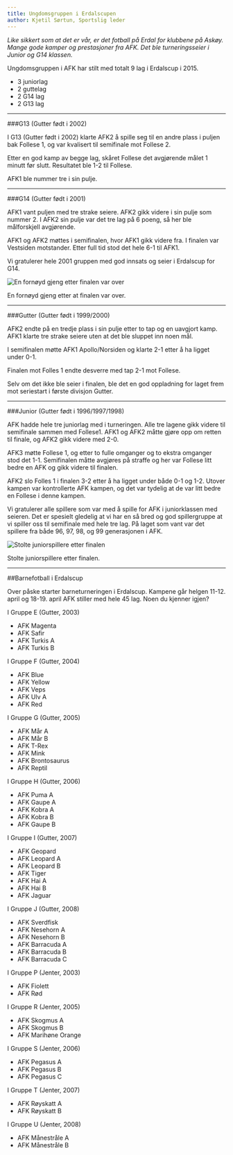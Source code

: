 ```yaml
---
title: Ungdomsgruppen i Erdalscupen
author: Kjetil Sørtun, Sportslig leder
---
```


*Like sikkert som at det er vår, er det fotball på Erdal for klubbene på Askøy. Mange gode kamper og prestasjoner fra AFK. Det ble turneringsseier i Junior og G14 klassen.*

Ungdomsgruppen i AFK har stilt med totalt 9 lag i Erdalscup i 2015. 

* 3 juniorlag
* 2 guttelag
* 2 G14 lag
* 2 G13 lag

---

###G13 (Gutter født i 2002)

I G13 (Gutter født i 2002) klarte AFK2 å spille seg til en andre plass i puljen bak Follese 1, og var kvalisert til semifinale mot Follese 2. 

Etter en god kamp av begge lag, skåret Follese det avgjørende målet 1 minutt før slutt. Resultatet ble 1-2 til Follese. 

AFK1 ble nummer tre i sin pulje.

---

###G14 (Gutter født i 2001)

AFK1 vant puljen med tre strake seiere. AFK2 gikk videre i sin pulje som nummer 2. I AFK2 sin pulje var det tre lag på 6 poeng, så her ble målforskjell avgjørende.

AFK1 og AFK2 møttes i semifinalen, hvor AFK1 gikk videre fra. I finalen var Vestsiden motstander. Etter full tid stod det hele 6-1 til AFK1.

Vi gratulerer hele 2001 gruppen med god innsats og seier i Erdalscup for G14. 

![En fornøyd gjeng etter finalen var over](http://www.askoyfk.no/images/20150325_G14_VinnereErdalsCup.jpg)

En fornøyd gjeng etter at finalen var over.

---

###Gutter (Gutter født i 1999/2000)

AFK2 endte på en tredje plass i sin pulje etter to tap og en uavgjort kamp. AFK1 klarte tre strake seiere uten at det ble sluppet inn noen mål. 

I semifinalen møtte AFK1 Apollo/Norsiden og klarte 2-1 etter å ha ligget under 0-1. 

Finalen mot Folles 1 endte desverre med tap 2-1 mot Follese. 

Selv om det ikke ble seier i finalen, ble det en god oppladning for laget frem mot seriestart i første divisjon Gutter.

---

###Junior (Gutter født i 1996/1997/1998)

AFK hadde hele tre juniorlag med i turneringen. Alle tre lagene gikk videre til semifinale sammen med Follese1. AFK1 og AFK2 måtte gjøre opp om retten til finale, og AFK2 gikk videre med 2-0.

AFK3 møtte Follese 1, og etter to fulle omganger og to ekstra omganger stod det 1-1. Semifinalen måtte avgjøres på straffe og her var Follese litt bedre en AFK og gikk videre til finalen.

AFK2 slo Folles 1 i finalen 3-2 etter å ha ligget under både 0-1 og 1-2. Utover kampen var kontrollerte AFK kampen, og det var tydelig at de var litt bedre en Follese i denne kampen.

Vi gratulerer alle spillere som var med å spille for AFK i juniorklassen med seieren. Det er spesielt gledelig at vi har en så bred og god spillergruppe at vi spiller oss til semifinale med hele tre lag. På laget som vant var det spillere fra både 96, 97, 98, og 99 generasjonen i AFK.

![Stolte juniorspillere etter finalen](http://www.askoyfk.no/images/20150325_Junior_VinnereErdalsCup.jpg)

Stolte juniorspillere etter finalen. 

---

##Barnefotball i Erdalscup

Over påske starter barneturneringen i Erdalscup. Kampene går helgen 11-12. april og 18-19. april
AFK stiller med hele 45 lag. Noen du kjenner igjen?

I Gruppe E (Gutter, 2003)

* AFK Magenta 
* AFK Safir 
* AFK Turkis A
* AFK Turkis B

I Gruppe F (Gutter, 2004)

* AFK Blue
* AFK Yellow
* AFK Veps
* AFK Ulv A
* AFK Red

I Gruppe G (Gutter, 2005)

* AFK Mår A
* AFK Mår B
* AFK T-Rex
* AFK Mink
* AFK Brontosaurus
* AFK Reptil

I Gruppe H (Gutter, 2006)

* AFK Puma A
* AFK Gaupe A
* AFK Kobra A
* AFK Kobra B
* AFK Gaupe B

I Gruppe I (Gutter, 2007)

* AFK Geopard
* AFK Leopard A
* AFK Leopard B
* AFK Tiger
* AFK Hai A
* AFK Hai B
* AFK Jaguar

I Gruppe J (Gutter, 2008)

* AFK Sverdfisk
* AFK Nesehorn A
* AFK Nesehorn B
* AFK Barracuda A
* AFK Barracuda B
* AFK Barracuda C

I Gruppe P (Jenter, 2003)

* AFK Fiolett
* AFK Rød

I Gruppe R (Jenter, 2005)

* AFK Skogmus A
* AFK Skogmus B
* AFK Marihøne Orange

I Gruppe S (Jenter, 2006)

* AFK Pegasus A
* AFK Pegasus B
* AFK Pegasus C

I Gruppe T (Jenter, 2007)

* AFK Røyskatt A
* AFK Røyskatt B

I Gruppe U (Jenter, 2008)

* AFK Månestråle A
* AFK Månestråle B
